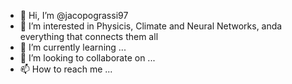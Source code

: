 - 👋 Hi, I’m @jacopograssi97
- 👀 I’m interested in Physicis, Climate and Neural Networks, anda everything that connects them all
- 🌱 I’m currently learning ...
- 💞️ I’m looking to collaborate on ...
- 📫 How to reach me ...

<!---
papone97/papone97 is a ✨ special ✨ repository because its `README.md` (this file) appears on your GitHub profile.
You can click the Preview link to take a look at your changes.
--->
